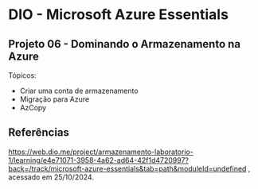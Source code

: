 # DIO - Microsoft Azure Essentials

## Projeto 06 - Dominando o Armazenamento na Azure

Tópicos:
- Criar uma conta de armazenamento
- Migração para Azure
- AzCopy

## Referências
https://web.dio.me/project/armazenamento-laboratorio-1/learning/e4e71071-3958-4a62-ad64-42f1d4720997?back=/track/microsoft-azure-essentials&tab=path&moduleId=undefined
, acessado em 25/10/2024.
